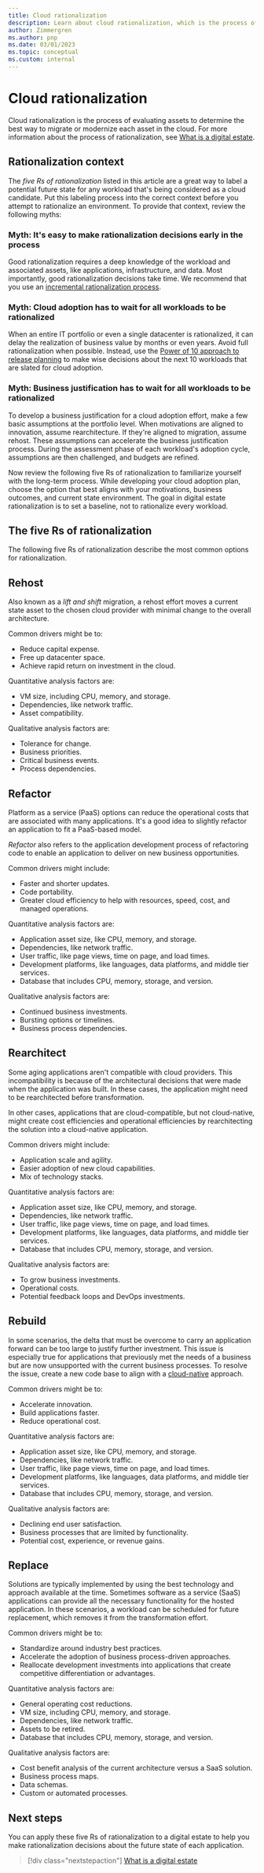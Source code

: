 ```yaml
---
title: Cloud rationalization
description: Learn about cloud rationalization, which is the process of evaluating assets to determine the best way to migrate or modernize each asset in the cloud.
author: Zimmergren
ms.author: pnp
ms.date: 03/01/2023
ms.topic: conceptual
ms.custom: internal
---
```


# Cloud rationalization

Cloud rationalization is the process of evaluating assets to determine the best way to migrate or modernize each asset in the cloud. For more information about the process of rationalization, see [What is a digital estate](./index.md).

## Rationalization context

The *five Rs of rationalization* listed in this article are a great way to label a potential future state for any workload that's being considered as a cloud candidate. Put this labeling process into the correct context before you attempt to rationalize an environment. To provide that context, review the following myths:

### Myth: It's easy to make rationalization decisions early in the process

Good rationalization requires a deep knowledge of the workload and associated assets, like applications, infrastructure, and data. Most importantly, good rationalization decisions take time. We recommend that you use an [incremental rationalization process](./rationalize.md#incremental-rationalization).

### Myth: Cloud adoption has to wait for all workloads to be rationalized

When an entire IT portfolio or even a single datacenter is rationalized, it can delay the realization of business value by months or even years. Avoid full rationalization when possible. Instead, use the [Power of 10 approach to release planning](./rationalize.md#release-planning) to make wise decisions about the next 10 workloads that are slated for cloud adoption.

### Myth: Business justification has to wait for all workloads to be rationalized

To develop a business justification for a cloud adoption effort, make a few basic assumptions at the portfolio level. When motivations are aligned to innovation, assume rearchitecture. If they're aligned to migration, assume rehost. These assumptions can accelerate the business justification process. During the assessment phase of each workload's adoption cycle, assumptions are then challenged, and budgets are refined.

Now review the following five Rs of rationalization to familiarize yourself with the long-term process. While developing your cloud adoption plan, choose the option that best aligns with your motivations, business outcomes, and current state environment. The goal in digital estate rationalization is to set a baseline, not to rationalize every workload.

## The five Rs of rationalization

The following five Rs of rationalization describe the most common options for rationalization.

## Rehost

Also known as a *lift and shift* migration, a rehost effort moves a current state asset to the chosen cloud provider with minimal change to the overall architecture.

Common drivers might be to:

- Reduce capital expense.
- Free up datacenter space.
- Achieve rapid return on investment in the cloud.

Quantitative analysis factors are:

- VM size, including CPU, memory, and storage.
- Dependencies, like network traffic.
- Asset compatibility.

Qualitative analysis factors are:

- Tolerance for change.
- Business priorities.
- Critical business events.
- Process dependencies.

## Refactor

Platform as a service (PaaS) options can reduce the operational costs that are associated with many applications. It's a good idea to slightly refactor an application to fit a PaaS-based model.

*Refactor* also refers to the application development process of refactoring code to enable an application to deliver on new business opportunities.

Common drivers might include:

- Faster and shorter updates.
- Code portability.
- Greater cloud efficiency to help with resources, speed, cost, and managed operations.

Quantitative analysis factors are:

- Application asset size, like CPU, memory, and storage.
- Dependencies, like network traffic.
- User traffic, like page views, time on page, and load times.
- Development platforms, like languages, data platforms, and middle tier services.
- Database that includes CPU, memory, storage, and version.

Qualitative analysis factors are:

- Continued business investments.
- Bursting options or timelines.
- Business process dependencies.

## Rearchitect

Some aging applications aren't compatible with cloud providers. This incompatibility is because of the architectural decisions that were made when the application was built. In these cases, the application might need to be rearchitected before transformation.

In other cases, applications that are cloud-compatible, but not cloud-native, might create cost efficiencies and operational efficiencies by rearchitecting the solution into a cloud-native application.

Common drivers might include:

- Application scale and agility.
- Easier adoption of new cloud capabilities.
- Mix of technology stacks.

Quantitative analysis factors are:

- Application asset size, like CPU, memory, and storage.
- Dependencies, like network traffic.
- User traffic, like page views, time on page, and load times.
- Development platforms, like languages, data platforms, and middle tier services.
- Database that includes CPU, memory, storage, and version.

Qualitative analysis factors are:

- To grow business investments.
- Operational costs.
- Potential feedback loops and DevOps investments.

## Rebuild

In some scenarios, the delta that must be overcome to carry an application forward can be too large to justify further investment. This issue is especially true for applications that previously met the needs of a business but are now unsupported with the current business processes. To resolve the issue, create a new code base to align with a [cloud-native](https://azure.microsoft.com/overview/cloudnative/) approach.

Common drivers might be to:

- Accelerate innovation.
- Build applications faster.
- Reduce operational cost.

Quantitative analysis factors are:

- Application asset size, like CPU, memory, and storage.
- Dependencies, like network traffic.
- User traffic, like page views, time on page, and load times.
- Development platforms, like languages, data platforms, and middle tier services.
- Database that includes CPU, memory, storage, and version.

Qualitative analysis factors are:

- Declining end user satisfaction.
- Business processes that are limited by functionality.
- Potential cost, experience, or revenue gains.

## Replace

Solutions are typically implemented by using the best technology and approach available at the time. Sometimes software as a service (SaaS) applications can provide all the necessary functionality for the hosted application. In these scenarios, a workload can be scheduled for future replacement, which removes it from the transformation effort.

Common drivers might be to:

- Standardize around industry best practices.
- Accelerate the adoption of business process-driven approaches.
- Reallocate development investments into applications that create competitive differentiation or advantages.

Quantitative analysis factors are:

- General operating cost reductions.
- VM size, including CPU, memory, and storage.
- Dependencies, like network traffic.
- Assets to be retired.
- Database that includes CPU, memory, storage, and version.

Qualitative analysis factors are:

- Cost benefit analysis of the current architecture versus a SaaS solution.
- Business process maps.
- Data schemas.
- Custom or automated processes.

## Next steps

You can apply these five Rs of rationalization to a digital estate to help you make rationalization decisions about the future state of each application.

> [!div class="nextstepaction"]
> [What is a digital estate](./index.md)
